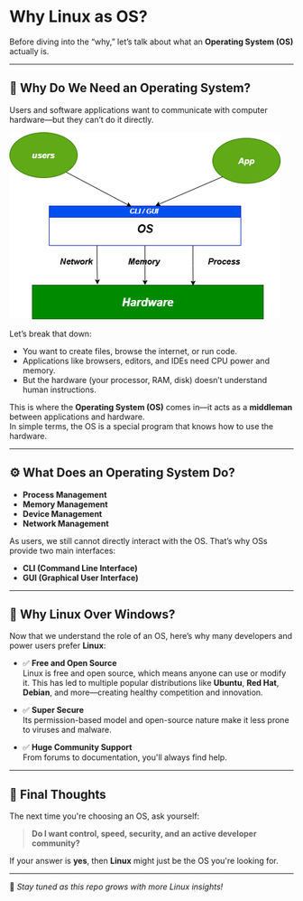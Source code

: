 # Why Linux as OS?



Before diving into the “why,” let’s talk about what an **Operating System (OS)** actually is.

---

## 🧠 Why Do We Need an Operating System?

Users and software applications want to communicate with computer hardware—but they can’t do it directly.

![Alt Text](https://github.com/omkarsharma2821/Linux-Ultimate-Cheat-Sheet/blob/master/Untitled%20Diagram.drawio.png)


Let’s break that down:

- You want to create files, browse the internet, or run code.
- Applications like browsers, editors, and IDEs need CPU power and memory.
- But the hardware (your processor, RAM, disk) doesn’t understand human instructions.

This is where the **Operating System (OS)** comes in—it acts as a **middleman** between applications and hardware.  
In simple terms, the OS is a special program that knows how to use the hardware.

---

## ⚙️ What Does an Operating System Do?

- **Process Management**  
- **Memory Management**  
- **Device Management**  
- **Network Management**

As users, we still cannot directly interact with the OS. That’s why OSs provide two main interfaces:

- **CLI (Command Line Interface)**
- **GUI (Graphical User Interface)**

---

## 🚀 Why Linux Over Windows?

Now that we understand the role of an OS, here’s why many developers and power users prefer **Linux**:

- ✅ **Free and Open Source**  
  Linux is free and open source, which means anyone can use or modify it. This has led to multiple popular distributions like **Ubuntu**, **Red Hat**, **Debian**, and more—creating healthy competition and innovation.
  
- ✅ **Super Secure**  
  Its permission-based model and open-source nature make it less prone to viruses and malware.

- ✅ **Huge Community Support**  
  From forums to documentation, you'll always find help.

---

## 🤔 Final Thoughts

The next time you're choosing an OS, ask yourself:

> **Do I want control, speed, security, and an active developer community?**

If your answer is **yes**, then **Linux** might just be the OS you're looking for.

---

📝 *Stay tuned as this repo grows with more Linux insights!*
